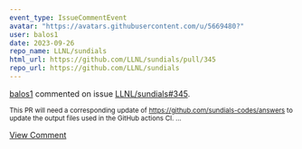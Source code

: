 ```yaml
---
event_type: IssueCommentEvent
avatar: "https://avatars.githubusercontent.com/u/5669480?"
user: balos1
date: 2023-09-26
repo_name: LLNL/sundials
html_url: https://github.com/LLNL/sundials/pull/345
repo_url: https://github.com/LLNL/sundials
---
```


<a href='https://github.com/balos1' target='_blank'>balos1</a> commented on issue <a href='https://github.com/LLNL/sundials/pull/345' target='_blank'>LLNL/sundials#345</a>.

<small>This PR will need a corresponding update of https://github.com/sundials-codes/answers to update the output files used in the GitHub actions CI. ...</small>

<a href='https://github.com/LLNL/sundials/pull/345' target='_blank'>View Comment</a>